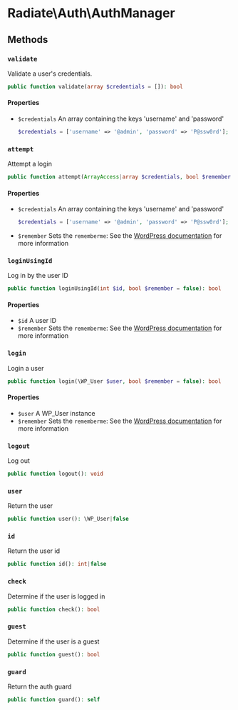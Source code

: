 # Radiate\Auth\AuthManager

## Methods

### `validate`

Validate a user's credentials.

```php
public function validate(array $credentials = []): bool
```

#### Properties

- `$credentials` An array containing the keys 'username' and 'password'
  ```php
  $credentials = ['username' => '@admin', 'password' => 'P@ssw0rd'];
  ```

### `attempt`

Attempt a login

```php
public function attempt(ArrayAccess|array $credentials, bool $remember = false): bool
```

#### Properties

- `$credentials` An array containing the keys 'username' and 'password'
  ```php
  $credentials = ['username' => '@admin', 'password' => 'P@ssw0rd'];
  ```
- `$remember` Sets the `rememberme`: See the [WordPress documentation](https://developer.wordpress.org/reference/functions/wp_set_auth_cookie/#description) for more information

### `loginUsingId`

Log in by the user ID

```php
public function loginUsingId(int $id, bool $remember = false): bool
```

#### Properties

- `$id` A user ID
- `$remember` Sets the `rememberme`: See the [WordPress documentation](https://developer.wordpress.org/reference/functions/wp_set_auth_cookie/#description) for more information

### `login`

Login a user

```php
public function login(\WP_User $user, bool $remember = false): bool
```

#### Properties

- `$user` A WP_User instance
- `$remember` Sets the `rememberme`: See the [WordPress documentation](https://developer.wordpress.org/reference/functions/wp_set_auth_cookie/#description) for more information

### `logout`

Log out

```php
public function logout(): void
```

### `user`

Return the user

```php
public function user(): \WP_User|false
```

### `id`

Return the user id

```php
public function id(): int|false
```

### `check`

Determine if the user is logged in

```php
public function check(): bool
```

### `guest`

Determine if the user is a guest

```php
public function guest(): bool
```

### `guard`

Return the auth guard

```php
public function guard(): self
```

